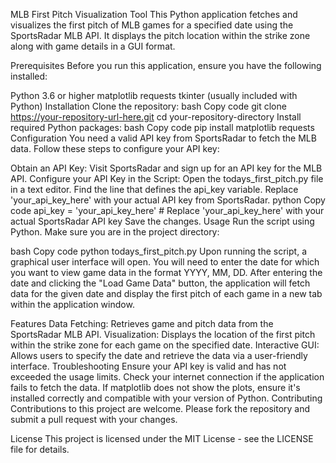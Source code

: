 MLB First Pitch Visualization Tool
This Python application fetches and visualizes the first pitch of MLB games for a specified date using the SportsRadar MLB API. It displays the pitch location within the strike zone along with game details in a GUI format.

Prerequisites
Before you run this application, ensure you have the following installed:

Python 3.6 or higher
matplotlib
requests
tkinter (usually included with Python)
Installation
Clone the repository:
bash
Copy code
git clone https://your-repository-url-here.git
cd your-repository-directory
Install required Python packages:
bash
Copy code
pip install matplotlib requests
Configuration
You need a valid API key from SportsRadar to fetch the MLB data. Follow these steps to configure your API key:

Obtain an API Key:
Visit SportsRadar and sign up for an API key for the MLB API.
Configure your API Key in the Script:
Open the todays_first_pitch.py file in a text editor.
Find the line that defines the api_key variable. Replace 'your_api_key_here' with your actual API key from SportsRadar.
python
Copy code
api_key = 'your_api_key_here'  # Replace 'your_api_key_here' with your actual SportsRadar API key
Save the changes.
Usage
Run the script using Python. Make sure you are in the project directory:

bash
Copy code
python todays_first_pitch.py
Upon running the script, a graphical user interface will open. You will need to enter the date for which you want to view game data in the format YYYY, MM, DD. After entering the date and clicking the "Load Game Data" button, the application will fetch data for the given date and display the first pitch of each game in a new tab within the application window.

Features
Data Fetching: Retrieves game and pitch data from the SportsRadar MLB API.
Visualization: Displays the location of the first pitch within the strike zone for each game on the specified date.
Interactive GUI: Allows users to specify the date and retrieve the data via a user-friendly interface.
Troubleshooting
Ensure your API key is valid and has not exceeded the usage limits.
Check your internet connection if the application fails to fetch the data.
If matplotlib does not show the plots, ensure it's installed correctly and compatible with your version of Python.
Contributing
Contributions to this project are welcome. Please fork the repository and submit a pull request with your changes.

License
This project is licensed under the MIT License - see the LICENSE file for details.






